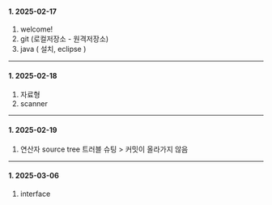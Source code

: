 ####  1. 2025-02-17 
1. welcome!
2. git (로컬저장소 - 원격저장소)
3. java ( 설치, eclipse )

---
####  1. 2025-02-18
1. 자료형
2. scanner
---
####  1. 2025-02-19
1. 연산자
source tree 트러블 슈팅 > 커밋이 올라가지 않음
---
####  1. 2025-03-06
1. interface
